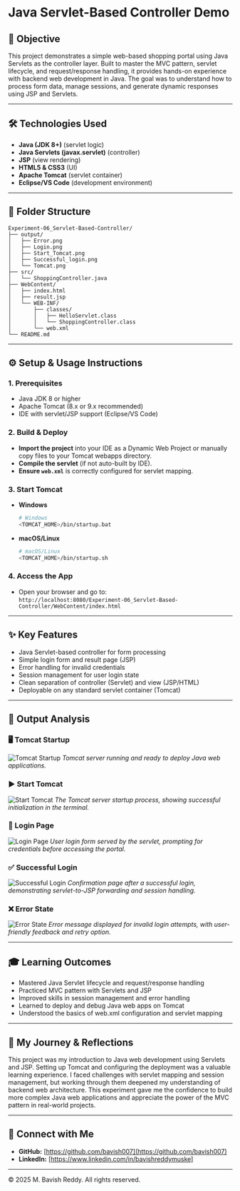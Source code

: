 #  Java Servlet-Based Controller Demo

## 📖 Objective
This project demonstrates a simple web-based shopping portal using Java Servlets as the controller layer. Built to master the MVC pattern, servlet lifecycle, and request/response handling, it provides hands-on experience with backend web development in Java. The goal was to understand how to process form data, manage sessions, and generate dynamic responses using JSP and Servlets.

---

## 🛠️ Technologies Used
- **Java (JDK 8+)** (servlet logic)
- **Java Servlets (javax.servlet)** (controller)
- **JSP** (view rendering)
- **HTML5 & CSS3** (UI)
- **Apache Tomcat** (servlet container)
- **Eclipse/VS Code** (development environment)

---

## 📂 Folder Structure
```text
Experiment-06_Servlet-Based-Controller/
├── output/
│   ├── Error.png
│   ├── Login.png
│   ├── Start_Tomcat.png
│   ├── Successful_login.png
│   └── Tomcat.png
├── src/
│   └── ShoppingController.java
├── WebContent/
│   ├── index.html
│   ├── result.jsp
│   └── WEB-INF/
│       ├── classes/
│       │   ├── HelloServlet.class
│       │   └── ShoppingController.class
│       └── web.xml
└── README.md
```

---

## ⚙️ Setup & Usage Instructions

### 1. Prerequisites
- Java JDK 8 or higher
- Apache Tomcat (8.x or 9.x recommended)
- IDE with servlet/JSP support (Eclipse/VS Code)

### 2. Build & Deploy
- **Import the project** into your IDE as a Dynamic Web Project or manually copy files to your Tomcat webapps directory.
- **Compile the servlet** (if not auto-built by IDE).
- **Ensure `web.xml`** is correctly configured for servlet mapping.

### 3. Start Tomcat
- **Windows**
  ```sh
  # Windows
  <TOMCAT_HOME>/bin/startup.bat
  ```
- **macOS/Linux**
  ```sh
  # macOS/Linux
  <TOMCAT_HOME>/bin/startup.sh
  ```

### 4. Access the App
- Open your browser and go to:  
  `http://localhost:8080/Experiment-06_Servlet-Based-Controller/WebContent/index.html`

---

## ✨ Key Features
- Java Servlet-based controller for form processing
- Simple login form and result page (JSP)
- Error handling for invalid credentials
- Session management for user login state
- Clean separation of controller (Servlet) and view (JSP/HTML)
- Deployable on any standard servlet container (Tomcat)

---

## 📸 Output Analysis

### 🖥️ Tomcat Startup
![Tomcat Startup](output/Tomcat.png)
*Tomcat server running and ready to deploy Java web applications.*

### ▶️ Start Tomcat
![Start Tomcat](output/Start_Tomcat.png)
*The Tomcat server startup process, showing successful initialization in the terminal.*

### 🔑 Login Page
![Login Page](output/Login.png)
*User login form served by the servlet, prompting for credentials before accessing the portal.*

### ✅ Successful Login
![Successful Login](output/Successful_login.png)
*Confirmation page after a successful login, demonstrating servlet-to-JSP forwarding and session handling.*

### ❌ Error State
![Error State](output/Error.png)
*Error message displayed for invalid login attempts, with user-friendly feedback and retry option.*

---

## 🎓 Learning Outcomes
- Mastered Java Servlet lifecycle and request/response handling
- Practiced MVC pattern with Servlets and JSP
- Improved skills in session management and error handling
- Learned to deploy and debug Java web apps on Tomcat
- Understood the basics of web.xml configuration and servlet mapping

---

## 🧠 My Journey & Reflections
This project was my introduction to Java web development using Servlets and JSP. Setting up Tomcat and configuring the deployment was a valuable learning experience. I faced challenges with servlet mapping and session management, but working through them deepened my understanding of backend web architecture. This experiment gave me the confidence to build more complex Java web applications and appreciate the power of the MVC pattern in real-world projects.

---

## 🔗 Connect with Me
- **GitHub:** [https://github.com/bavish007](https://github.com/bavish007)
- **LinkedIn:** [https://www.linkedin.com/in/bavishreddymuske]

---

© 2025 M. Bavish Reddy. All rights reserved. 